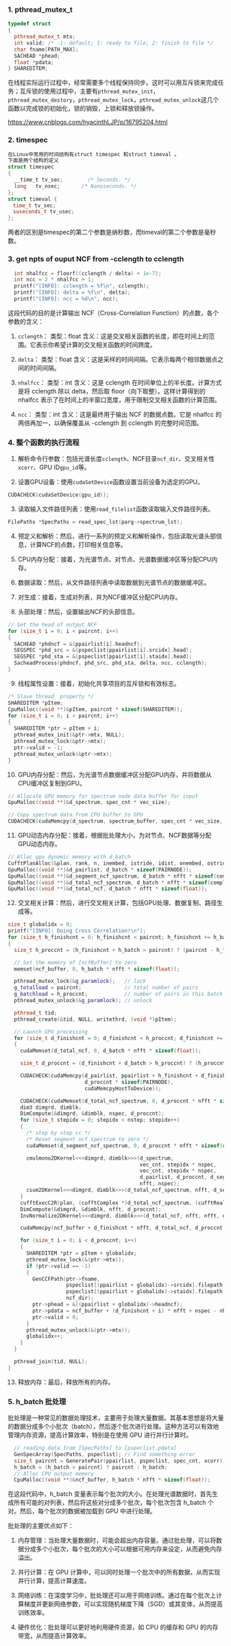 ### 1. pthread_mutex_t

```cpp
typedef struct
{
  pthread_mutex_t mtx;
  int valid; /* -1: default; 1: ready to file; 2: finish to file */
  char fname[PATH_MAX];
  SACHEAD *phead;
  float *pdata;
} SHAREDITEM;
```
在线程实际运行过程中，经常需要多个线程保持同步。这时可以用互斥锁来完成任务；互斥锁的使用过程中，主要有`pthread_mutex_init`，`pthread_mutex_destory`，`pthread_mutex_lock`，`pthread_mutex_unlock`这几个函数以完成锁的初始化，锁的销毁，上锁和释放锁操作。

https://www.cnblogs.com/hyacinthLJP/p/16795204.html


### 2. timespec

```cpp
在Linux中常用的时间结构有struct timespec 和struct timeval 。
下面是两个结构的定义
struct timespec
{
  __time_t tv_sec;        /* Seconds. */
  long   tv_nsec;       /* Nanoseconds. */
};
struct timeval {
　time_t tv_sec;  
　suseconds_t tv_usec;
}; 
```
两者的区别是timespec的第二个参数是纳秒数，而timeval的第二个参数是毫秒数。

### 3. get npts of ouput NCF from -cclength to cclength

```cpp
  int nhalfcc = floorf((cclength / delta) + 1e-7);
  int ncc = 2 * nhalfcc + 1;
  printf("[INFO]: cclength = %f\n", cclength);
  printf("[INFO]: delta = %f\n", delta);
  printf("[INFO]: ncc = %d\n", ncc);
```
这段代码的目的是计算输出 NCF（Cross-Correlation Function）的点数，各个参数的含义：

1. `cclength`：
  类型：float 
  含义：这是交叉相关函数的长度，即在时间上的范围。它表示你希望计算的交叉相关函数的时间跨度。

2. `delta`：
  类型：float
  含义：这是采样的时间间隔。它表示每两个相邻数据点之间的时间间隔。

3. `nhalfcc`：
  类型：int
  含义：这是 cclength 在时间单位上的半长度。计算方式是将 cclength 除以 delta，然后取 floor（向下取整）。这样计算得到的 nhalfcc 表示了在时间上的半窗口宽度，用于限制交叉相关函数的计算范围。

4. `ncc`：
  类型：int
  含义：这是最终用于输出 NCF 的数据点数。它是 nhalfcc 的两倍再加一，以确保覆盖从 -cclength 到 cclength 的完整时间范围。

### 4. 整个函数的执行流程

1. 解析命令行参数：包括光谱长度`cclength`、NCF目录`ncf_dir`、交叉相关性`xcorr`、GPU ID`gpu_id`等。

2. 设置GPU设备：使用`cudaSetDevice`函数设置当前设备为选定的GPU。
  ```cpp
  CUDACHECK(cudaSetDevice(gpu_id));
  ```

3. 读取输入文件路径列表：使用`read_filelist`函数读取输入文件路径列表。
  ```cpp
  FilePaths *SpecPaths = read_spec_lst(parg->spectrum_lst);
```
4. 预定义和解析：然后，进行一系列的预定义和解析操作，包括读取光谱头部信息，计算NCF的点数，打印相关信息等。

5. CPU内存分配：接着，为光谱节点、对节点、光谱数据缓冲区等分配CPU内存。

6. 数据读取：然后，从文件路径列表中读取数据到光谱节点的数据缓冲区。

7. 对生成：接着，生成对列表，并为NCF缓冲区分配CPU内存。

8. 头部处理：然后，设置输出NCF的头部信息。
  ```cpp
  // Set the head of output NCF
  for (size_t i = 0; i < paircnt; i++)
  {
    SACHEAD *phdncf = &(ppairlist[i].headncf);
    SEGSPEC *phd_src = &(pspeclist[ppairlist[i].srcidx].head);
    SEGSPEC *phd_sta = &(pspeclist[ppairlist[i].staidx].head);
    SacheadProcess(phdncf, phd_src, phd_sta, delta, ncc, cclength);
  }
  ```

9. 线程属性设置：接着，初始化共享项目的互斥锁和有效标志。
  ```cpp
  /* Slave thread  property */
  SHAREDITEM *pItem;
  CpuMalloc((void **)&pItem, paircnt * sizeof(SHAREDITEM));
  for (size_t i = 0; i < paircnt; i++)
  {
    SHAREDITEM *ptr = pItem + i;
    pthread_mutex_init(&ptr->mtx, NULL);
    pthread_mutex_lock(&ptr->mtx);
    ptr->valid = -1;
    pthread_mutex_unlock(&ptr->mtx);
  }
  ```

10. GPU内存分配：然后，为光谱节点数据缓冲区分配GPU内存，并将数据从CPU缓冲区复制到GPU。
  ```cpp
  // Allocate GPU memory for spectrum node data buffer for input
  GpuMalloc((void **)&d_spectrum, spec_cnt * vec_size);

  // Copy spectrum data from CPU buffer to GPU
  CUDACHECK(cudaMemcpy(d_spectrum, spectrum_buffer, spec_cnt * vec_size, cudaMemcpyHostToDevice));

  ```

11. GPU动态内存分配：接着，根据批处理大小，为对节点、NCF数据等分配GPU动态内存。
  ```cpp
  // Alloc gpu dynamic memory with d_batch
  CufftPlanAlloc(&plan, rank, n, inembed, istride, idist, onembed, ostride, odist, type, d_batch);
  GpuMalloc((void **)&d_pairlist, d_batch * sizeof(PAIRNODE));
  GpuMalloc((void **)&d_segment_ncf_spectrum, d_batch * nfft * sizeof(complex));
  GpuMalloc((void **)&d_total_ncf_spectrum, d_batch * nfft * sizeof(complex));
  GpuMalloc((void **)&d_total_ncf, d_batch * nfft * sizeof(float));
  ```

12. 交叉相关计算：然后，进行交叉相关计算，包括GPU处理、数据复制、路径生成等。
  ```cpp
  size_t globalidx = 0;
  printf("[INFO]: Doing Cross Correlation!\n");
  for (size_t h_finishcnt = 0; h_finishcnt < paircnt; h_finishcnt += h_batch)
  {
    size_t h_proccnt = (h_finishcnt + h_batch > paircnt) ? (paircnt - h_finishcnt) : h_batch;

    // Set the memory of [ncfBuffer] to zero
    memset(ncf_buffer, 0, h_batch * nfft * sizeof(float));

    pthread_mutex_lock(&g_paramlock);   // lock
    g_totalload = paircnt;              // total number of pairs
    g_batchload = h_proccnt;            // number of pairs in this batch
    pthread_mutex_unlock(&g_paramlock); // unlock

    pthread_t tid;
    pthread_create(&tid, NULL, writethrd, (void *)pItem);

    // Launch GPU processing
    for (size_t d_finishcnt = 0; d_finishcnt < h_proccnt; d_finishcnt += d_batch)
    {
      cudaMemset(d_total_ncf, 0, d_batch * nfft * sizeof(float));

      size_t d_proccnt = (d_finishcnt + d_batch > h_proccnt) ? (h_proccnt - d_finishcnt) : d_batch;

      CUDACHECK(cudaMemcpy(d_pairlist, ppairlist + h_finishcnt + d_finishcnt,
                           d_proccnt * sizeof(PAIRNODE),
                           cudaMemcpyHostToDevice));

      CUDACHECK(cudaMemset(d_total_ncf_spectrum, 0, d_proccnt * nfft * sizeof(cuComplex)));
      dim3 dimgrd, dimblk;
      DimCompute(&dimgrd, &dimblk, nspec, d_proccnt);
      for (size_t stepidx = 0; stepidx < nstep; stepidx++)
      {
        /* step by step cc */
        /* Reset segment ncf spectrum to zero */
        cudaMemset(d_segment_ncf_spectrum, 0, d_proccnt * nfft * sizeof(cuComplex));

        cmulmono2DKernel<<<dimgrd, dimblk>>>(d_spectrum,
                                             vec_cnt, stepidx * nspec,
                                             vec_cnt, stepidx * nspec,
                                             d_pairlist, d_proccnt, d_segment_ncf_spectrum,
                                             nfft, nspec);
        csum2DKernel<<<dimgrd, dimblk>>>(d_total_ncf_spectrum, nfft, d_segment_ncf_spectrum, nfft, nspec, d_proccnt, nstep);
      }
      cufftExecC2R(plan, (cufftComplex *)d_total_ncf_spectrum, (cufftReal *)d_total_ncf);
      DimCompute(&dimgrd, &dimblk, nfft, d_proccnt);
      InvNormalize2DKernel<<<dimgrd, dimblk>>>(d_total_ncf, nfft, nfft, d_proccnt, delta);

      cudaMemcpy(ncf_buffer + d_finishcnt * nfft, d_total_ncf, d_proccnt * nfft * sizeof(float), cudaMemcpyDeviceToHost);

      for (size_t i = 0; i < d_proccnt; i++)
      {
        SHAREDITEM *ptr = pItem + globalidx;
        pthread_mutex_lock(&(ptr->mtx));
        if (ptr->valid == -1)
        {
          GenCCFPath(ptr->fname,
                     pspeclist[(ppairlist + globalidx)->srcidx].filepath,
                     pspeclist[(ppairlist + globalidx)->staidx].filepath,
                     ncf_dir);
          ptr->phead = &((ppairlist + globalidx)->headncf);
          ptr->pdata = ncf_buffer + (d_finishcnt + i) * nfft + nspec - nhalfcc - 1;
          ptr->valid = 0;
        }
        pthread_mutex_unlock(&(ptr->mtx));
        globalidx++;
      }
    }

    pthread_join(tid, NULL);
  }
  ```

13. 释放内存：最后，释放所有的内存。

### 5. h_batch 批处理
批处理是一种常见的数据处理技术，主要用于处理大量数据。其基本思想是将大量的数据分成多个小批次（batch），然后逐个批次进行处理。这种方法可以有效地管理内存资源，提高计算效率，特别是在使用 GPU 进行并行计算时。

```cpp
  // reading data from [SpecPaths] to [pspeclist.pdata]
  GenSpecArray(SpecPaths, pspeclist); // Find something error
  size_t paircnt = GeneratePair(ppairlist, pspeclist, spec_cnt, xcorr);
  h_batch = (h_batch > paircnt) ? paircnt : h_batch;
  // Alloc CPU output memory
  CpuMalloc((void **)&ncf_buffer, h_batch * nfft * sizeof(float));
```
在这段代码中，h_batch 变量表示每个批次的大小。在处理光谱数据时，首先生成所有可能的对列表，然后将这些对分成多个批次，每个批次包含 h_batch 个对。然后，每个批次的数据被加载到 GPU 中进行处理。

批处理的主要优点如下：

1. 内存管理：当处理大量数据时，可能会超出内存容量。通过批处理，可以将数据分成多个小批次，每个批次的大小可以根据可用内存来设定，从而避免内存溢出。

2. 并行计算：在 GPU 计算中，可以同时处理一个批次中的所有数据，从而实现并行计算，提高计算速度。

3. 网络训练：在深度学习中，批处理还可以用于网络训练。通过在每个批次上计算梯度并更新网络参数，可以实现随机梯度下降（SGD）或其变体，从而提高训练效率。

4. 硬件优化：批处理可以更好地利用硬件资源，如 CPU 的缓存和 GPU 的内存带宽，从而提高计算效率。